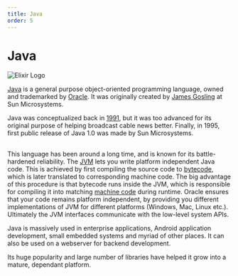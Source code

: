 ```yaml
---
title: Java
order: 5
---
```

# Java

![Elixir Logo](https://cloud.githubusercontent.com/assets/5607371/13461802/c24bc984-e0a9-11e5-90a2-8b4cc0c8eabe.png)

[Java](https://www.oracle.com/java/index.html) is a general purpose object-oriented programming language, owned and trademarked by [Oracle](http://www.oracle.com/index.html). It was originally created by [James Gosling](https://en.wikipedia.org/wiki/James_Gosling) at Sun Microsystems. 

Java was conceptualized back in [1991](http://web.archive.org/web/20050420081440/http://java.sun.com/features/1998/05/birthday.html), but it was too advanced for its original purpose of helping broadcast cable news better. Finally, in 1995, first public release of Java 1.0 was made by Sun Microsystems.

##  

This language has been around a long time, and is known for its battle-hardened reliability. The [JVM](https://en.wikipedia.org/wiki/Java_virtual_machine) lets you write platform independent Java code. This is achieved by first compiling the source code to [bytecode](https://en.wikipedia.org/wiki/Bytecode), which is later translated to corresponding machine code. The big advantage of this procedure is that bytecode runs inside the JVM, which is responsible for compiling it into matching [machine code](https://en.wikipedia.org/wiki/Machine_code) during runtime. Oracle ensures that your code remains platform independent, by providing you different implementations of JVM for different platforms (Windows, Mac, Linux etc.). Ultimately the JVM interfaces communicate with the low-level system APIs.

Java is massively used in enterprise applications, Android application development, small embedded systems and myriad of other places. It can also be used on a webserver for backend development.

Its huge popularity and large number of libraries have helped it grow into a mature, dependant platform.
